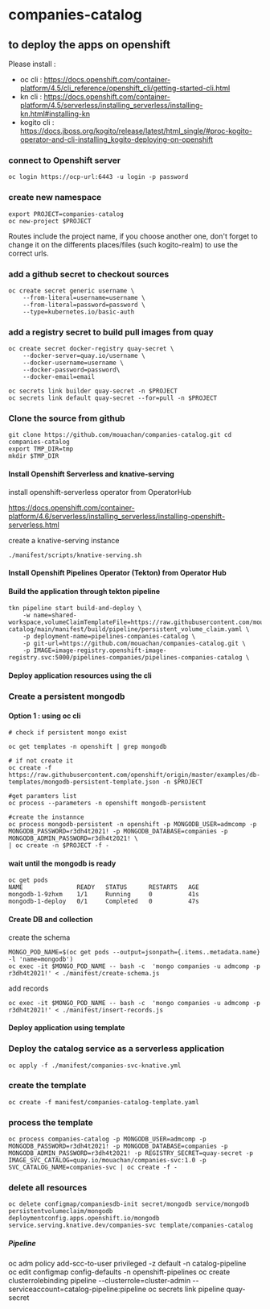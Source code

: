 # companies-catalog

## to deploy  the apps on openshift
Please install : 
- oc cli : https://docs.openshift.com/container-platform/4.5/cli_reference/openshift_cli/getting-started-cli.html
- kn cli : https://docs.openshift.com/container-platform/4.5/serverless/installing_serverless/installing-kn.html#installing-kn
- kogito cli : https://docs.jboss.org/kogito/release/latest/html_single/#proc-kogito-operator-and-cli-installing_kogito-deploying-on-openshift


### connect to Openshift server

```shell
oc login https://ocp-url:6443 -u login -p password
```



### create new namespace
```shell
export PROJECT=companies-catalog
oc new-project $PROJECT
```
Routes include the project name, if you choose another one, don't forget to change it on the differents places/files (such kogito-realm) to use the correct urls. 
### add a github secret to checkout sources

```shell
oc create secret generic username \
    --from-literal=username=username \
    --from-literal=password=password \
    --type=kubernetes.io/basic-auth
```

### add a registry secret to build pull images from quay

``` shell
oc create secret docker-registry quay-secret \
    --docker-server=quay.io/username \
    --docker-username=username \
    --docker-password=password\
    --docker-email=email

oc secrets link builder quay-secret -n $PROJECT
oc secrets link default quay-secret --for=pull -n $PROJECT
```

### Clone the source from github

```git
git clone https://github.com/mouachan/companies-catalog.git cd companies-catalog
export TMP_DIR=tmp
mkdir $TMP_DIR
```
#### Install Openshift Serverless and knative-serving 

install openshift-serverless operator from OperatorHub

https://docs.openshift.com/container-platform/4.6/serverless/installing_serverless/installing-openshift-serverless.html

create a knative-serving instance
```shell
./manifest/scripts/knative-serving.sh
```
#### Install Openshift Pipelines Operator (Tekton) from Operator Hub

#### Build the application through tekton pipeline

```shell
tkn pipeline start build-and-deploy \
    -w name=shared-workspace,volumeClaimTemplateFile=https://raw.githubusercontent.com/mouachan/companies-catalog/main/manifest/build/pipeline/persistent_volume_claim.yaml \
    -p deployment-name=pipelines-companies-catalog \
    -p git-url=https://github.com/mouachan/companies-catalog.git \
    -p IMAGE=image-registry.openshift-image-registry.svc:5000/pipelines-companies/pipelines-companies-catalog \
```



#### Deploy application resources using the cli 
### Create a persistent mongodb

#### Option 1 : using oc cli

```shell
# check if persistent mongo exist

oc get templates -n openshift | grep mongodb

# if not create it
oc create -f https://raw.githubusercontent.com/openshift/origin/master/examples/db-templates/mongodb-persistent-template.json -n $PROJECT

#get paramters list
oc process --parameters -n openshift mongodb-persistent

#create the instannce
oc process mongodb-persistent -n openshift -p MONGODB_USER=admcomp -p MONGODB_PASSWORD=r3dh4t2021! -p MONGODB_DATABASE=companies -p MONGODB_ADMIN_PASSWORD=r3dh4t2021! \
| oc create -n $PROJECT -f -
```

#### wait until the mongodb is ready
```shell
oc get pods 
NAME               READY   STATUS      RESTARTS   AGE
mongodb-1-9zhxm    1/1     Running     0          41s
mongodb-1-deploy   0/1     Completed   0          47s 
```
####  Create  DB and collection

create the schema 
```shell
MONGO_POD_NAME=$(oc get pods --output=jsonpath={.items..metadata.name} -l 'name=mongodb')
oc exec -it $MONGO_POD_NAME -- bash -c  'mongo companies -u admcomp -p r3dh4t2021!' < ./manifest/create-schema.js  
```
add records
```shell
oc exec -it $MONGO_POD_NAME -- bash -c  'mongo companies -u admcomp -p r3dh4t2021!' < ./manifest/insert-records.js
```  

#### Deploy application using template

### Deploy the catalog service as a serverless application 

```shell
oc apply -f ./manifest/companies-svc-knative.yml 
```

### create the template
```shell
oc create -f manifest/companies-catalog-template.yaml
```  
### process the template
```
oc process companies-catalog -p MONGODB_USER=admcomp -p MONGODB_PASSWORD=r3dh4t2021! -p MONGODB_DATABASE=companies -p MONGODB_ADMIN_PASSWORD=r3dh4t2021! -p REGISTRY_SECRET=quay-secret -p IMAGE_SVC_CATALOG=quay.io/mouachan/companies-svc:1.0 -p SVC_CATALOG_NAME=companies-svc | oc create -f -  
```
### delete all resources 
```
oc delete configmap/companiesdb-init secret/mongodb service/mongodb persistentvolumeclaim/mongodb deploymentconfig.apps.openshift.io/mongodb service.serving.knative.dev/companies-svc template/companies-catalog 
```



##### Pipeline 

oc adm policy add-scc-to-user privileged -z default -n catalog-pipeline  
oc edit configmap config-defaults -n openshift-pipelines
oc create clusterrolebinding pipeline --clusterrole=cluster-admin --serviceaccount=catalog-pipeline:pipeline
oc secrets link pipeline quay-secret

